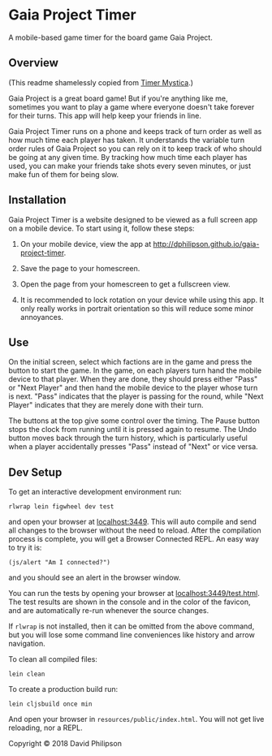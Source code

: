 # Gaia Project Timer

A mobile-based game timer for the board game Gaia Project.

## Overview

(This readme shamelessly copied from
[Timer Mystica](https://github.com/dphilipson/timer-mystica).)

Gaia Project is a great board game! But if you're anything like me, sometimes
you want to play a game where everyone doesn't take forever for their turns.
This app will help keep your friends in line.

Gaia Project Timer runs on a phone and keeps track of turn order as well as how much
time each player has taken. It understands the variable turn order rules of
Gaia Project so you can rely on it to keep track of who should be going at any
given time. By tracking how much time each player has used, you can make your
friends take shots every seven minutes, or just make fun of them for being
slow.

## Installation

Gaia Project Timer is a website designed to be viewed as a full screen app on a
mobile device. To start using it, follow these steps:

1. On your mobile device, view the app at
   <http://dphilipson.github.io/gaia-project-timer>.

2. Save the page to your homescreen.

3. Open the page from your homescreen to get a fullscreen view.

4. It is recommended to lock rotation on your device while using this app. It
   only really works in portrait orientation so this will reduce some minor
   annoyances.

## Use

On the initial screen, select which factions are in the game and press the
button to start the game. In the game, on each players turn hand the mobile
device to that player. When they are done, they should press either "Pass" or
"Next Player" and then hand the mobile device to the player whose turn is next.
"Pass" indicates that the player is passing for the round, while "Next Player"
indicates that they are merely done with their turn.

The buttons at the top give some control over the timing. The Pause button
stops the clock from running until it is pressed again to resume. The Undo
button moves back through the turn history, which is particularly useful when a
player accidentally presses "Pass" instead of "Next" or vice versa.

## Dev Setup

To get an interactive development environment run:

    rlwrap lein figwheel dev test

and open your browser at [localhost:3449](http://localhost:3449/).
This will auto compile and send all changes to the browser without the
need to reload. After the compilation process is complete, you will
get a Browser Connected REPL. An easy way to try it is:

    (js/alert "Am I connected?")

and you should see an alert in the browser window.

You can run the tests by opening your browser at
[localhost:3449/test.html](http://localhost:3449/test.html). The test results
are shown in the console and in the color of the favicon, and are automatically
re-run whenever the source changes.

If `rlwrap` is not installed, then it can be omitted from the above command,
but you will lose some command line conveniences like history and arrow
navigation.

To clean all compiled files:

    lein clean

To create a production build run:

    lein cljsbuild once min

And open your browser in `resources/public/index.html`. You will not
get live reloading, nor a REPL.

Copyright © 2018 David Philipson
